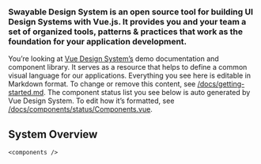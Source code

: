 ### Swayable Design System is an open source tool for building UI Design Systems with Vue.js. It provides you and your team a set of organized tools, patterns & practices that work as the foundation for your application development.

You’re looking at [Vue Design System’s](https://vueds.com/) demo documentation and component library. It serves as a resource that helps to define a common visual language for our applications. Everything you see here is editable in Markdown format. To change or remove this content, see [/docs/getting-started.md](https://github.com/viljamis/vue-design-system/blob/master/docs/getting-started.md). The component status list you see below is auto generated by Vue Design System. To edit how it’s formatted, see [/docs/components/status/Components.vue](https://github.com/viljamis/vue-design-system/blob/master/docs/components/status/Components.vue).

## System Overview

```
<components />
```
